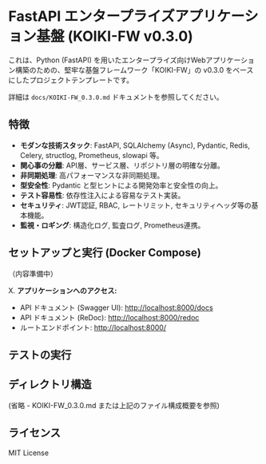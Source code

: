 # FastAPI エンタープライズアプリケーション基盤 (KOIKI-FW v0.3.0)

これは、Python (FastAPI) を用いたエンタープライズ向けWebアプリケーション構築のための、堅牢な基盤フレームワーク「KOIKI-FW」の v0.3.0 をベースにしたプロジェクトテンプレートです。

詳細は `docs/KOIKI-FW_0.3.0.md` ドキュメントを参照してください。

## 特徴

*   **モダンな技術スタック**: FastAPI, SQLAlchemy (Async), Pydantic, Redis, Celery, structlog, Prometheus, slowapi 等。
*   **関心事の分離**: API層、サービス層、リポジトリ層の明確な分離。
*   **非同期処理**: 高パフォーマンスな非同期処理。
*   **型安全性**: Pydantic と型ヒントによる開発効率と安全性の向上。
*   **テスト容易性**: 依存性注入による容易なテスト実装。
*   **セキュリティ**: JWT認証, RBAC, レートリミット, セキュリティヘッダ等の基本機能。
*   **監視・ロギング**: 構造化ログ, 監査ログ, Prometheus連携。

## セットアップと実行 (Docker Compose)

（内容準備中）

X.  **アプリケーションへのアクセス:**

*   API ドキュメント (Swagger UI): [http://localhost:8000/docs](http://localhost:8000/docs)
*   API ドキュメント (ReDoc): [http://localhost:8000/redoc](http://localhost:8000/redoc)
*   ルートエンドポイント: [http://localhost:8000/](http://localhost:8000/)
## テストの実行


## ディレクトリ構造

(省略 - KOIKI-FW_0.3.0.md または上記のファイル構成概要を参照)

## ライセンス

MIT License

